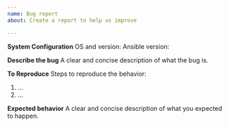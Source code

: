 ```yaml
---
name: Bug report
about: Create a report to help us improve

---
```


**System Configuration** 
OS and version: 
Ansible version:

**Describe the bug**
A clear and concise description of what the bug is.

**To Reproduce**
Steps to reproduce the behavior:
1. ...
2. ...

**Expected behavior**
A clear and concise description of what you expected to happen.
